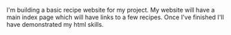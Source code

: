 I'm building a basic recipe website for my project. My website will have a main index page which will have links to a few recipes. Once I've finished I'll have demonstrated my html skills.